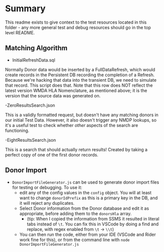 # Summary

This readme exists to give context to the test resources located in this folder - any more general test and debug resources should go in the top level README.

## Matching Algorithm

- InitialRefreshData.sql

Normally Donor data would be inserted by a FullDataRefresh, which would create records in the Persistent DB recording the completion of a Refresh.
Because we're hacking that data into the transient DB, we need to simulate that record. This script does that.
Note that this row does NOT reflect the latest version WMDA HLA Nomenclature, as mentioned above; it is the version that the source data was generated on.

-ZeroResultsSearch.json

This is a validly formatted request, but doesn't have any matching donors in our initial Test Data.
However, it also doesn't trigger any NMDP lookups, so it's a useful test to check whether *other* aspects of the search are functioning.

-EightResultsSearch.json

This is a search that should actually return results! Created by taking a perfect copy of one of the first donor records.

## Donor Import

- `DonorImportFileGenerator.js` can be used to generate donor import files for testing or debugging. To use it:
  * edit any of the config values in the `config` object. You will at least want to change `donorIdPrefix` as this is a primary key in the DB, and it will reject any duplicates.
  * Select Donor information from the Donor database and edit it as appropriate, before adding them to the `donorsHla` array.
    * (tip: When I copied the information from SSMS it resulted in literal tabs instead of `\t`. You can fix this in VSCode by doing a find and replace, with regex enabled from `\t` -> `\\t`)
  * You can then run the code, either from your IDE (VSCode and Rider work fine for this), or from the command line with `node DonorImportFileGenerator.js`

